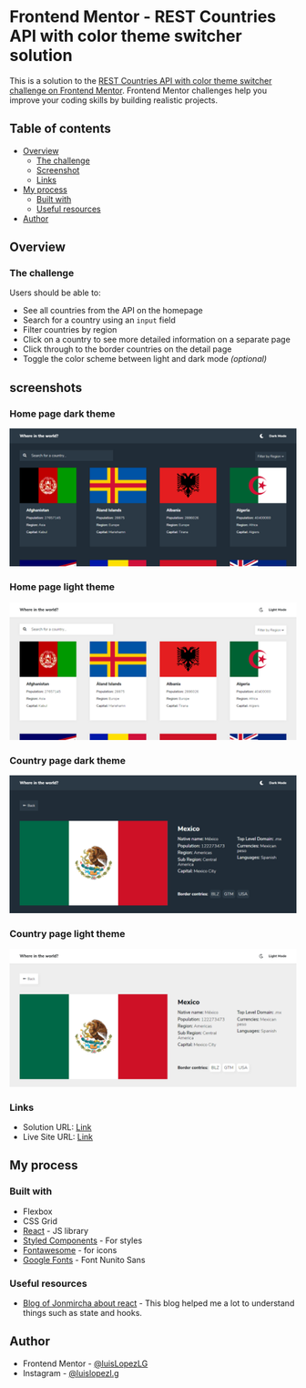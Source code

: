 # Frontend Mentor - REST Countries API with color theme switcher solution

This is a solution to the [REST Countries API with color theme switcher challenge on Frontend Mentor](https://www.frontendmentor.io/challenges/rest-countries-api-with-color-theme-switcher-5cacc469fec04111f7b848ca). Frontend Mentor challenges help you improve your coding skills by building realistic projects.

## Table of contents

- [Overview](#overview)
  - [The challenge](#the-challenge)
  - [Screenshot](#screenshots)
  - [Links](#links)
- [My process](#my-process)
  - [Built with](#built-with)
  - [Useful resources](#useful-resources)
- [Author](#author)

## Overview

### The challenge

Users should be able to:

- See all countries from the API on the homepage
- Search for a country using an `input` field
- Filter countries by region
- Click on a country to see more detailed information on a separate page
- Click through to the border countries on the detail page
- Toggle the color scheme between light and dark mode _(optional)_

## screenshots

### Home page dark theme
![Home page dark theme](./screenshot.png)

### Home page light theme
![Home page light theme](./screenshot2.png)

### Country page dark theme
![Country page dark theme](./screenshot3.png)

### Country page light theme
![Country page light theme](./screenshot4.png)

### Links

- Solution URL: [Link](https://github.com/LuisFernandoLG/REST-Countries-API)
- Live Site URL: [Link](https://countries-api-rest.netlify.app/)

## My process

### Built with

- Flexbox
- CSS Grid
- [React](https://reactjs.org/) - JS library
- [Styled Components](https://styled-components.com/) - For styles
- [Fontawesome](https://fontawesome.com/) - for icons
- [Google Fonts](https://fonts.google.com/specimen/Nunito+Sans) - Font Nunito Sans

### Useful resources

- [Blog of Jonmircha about react](https://jonmircha.com/react) - This blog helped me a lot to understand things such as state and hooks.

## Author

- Frontend Mentor - [@luisLopezLG](https://www.frontendmentor.io/profile/LuisFernandoLG)
- Instagram - [@luislopezl.g](https://www.instagram.com/luislopezl.g/)
